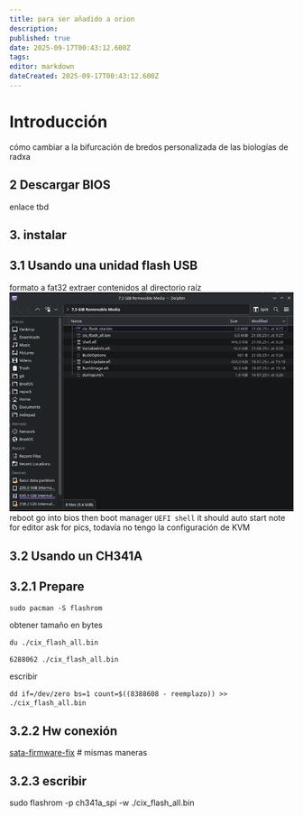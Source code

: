 ```yaml
---
title: para ser añadido a orion
description:
published: true
date: 2025-09-17T00:43:12.600Z
tags:
editor: markdown
dateCreated: 2025-09-17T00:43:12.600Z
---
```


# Introducción

cómo cambiar a la bifurcación de bredos personalizada de las biologías de radxa

## 2 Descargar BIOS

enlace tbd

## 3. instalar

## 3.1 Usando una unidad flash USB

formato a fat32
extraer contenidos al directorio raíz
![flashdrive-listing.png](/orion/flashdrive-listing.png)
reboot go into bios then boot manager `UEFI shell` it should auto start
note for editor ask for pics, todavía no tengo la configuración de KVM

## 3.2 Usando un CH341A

## 3.2.1 Prepare

```
sudo pacman -S flashrom
```

obtener tamaño en bytes

```
du ./cix_flash_all.bin
```

```
6288062 ./cix_flash_all.bin
```

escribir

```
dd if=/dev/zero bs=1 count=$((8388608 - reemplazo)) >> ./cix_flash_all.bin
```

## 3.2.2 Hw conexión

[sata-firmware-fix](/en/itx-3588j/sata-firmware-fix) # mismas maneras

## 3.2.3 escribir

sudo flashrom -p ch341a_spi -w ./cix_flash_all.bin

